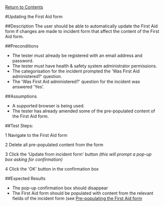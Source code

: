 [Return to Contents](https://github.com/infojam-james/test-cases/blob/master/Contents.md)

#Updating the First Aid form

##Description
The user should be able to automatically update the First Aid form if changes are made to incident form that affect the content of the First Aid form.

##Preconditions
+ The tester must already be registered with an email address and password.
+ The tester must have health & safety system administrator permissions.
+ The categorisation for the incident prompted the 'Was First Aid administered?' question.
+ The 'Was First Aid administered?' question for the incident was answered 'Yes'.

##Assumptions
+ A supported browser is being used.
+ The tester has already amended some of the pre-populated content of the First Aid form.

##Test Steps:

1 Navigate to the First Aid form

2 Delete all pre-populated content from the form

3 Click the 'Update from incident form' button *(this will prompt a pop-up box asking for confirmation)*

4 Click the 'OK' button in the confirmation box

##Expected Results
+ The pop-up confirmation box should disappear
+ The First Aid form should be populated with content from the relevant fields of the incident form (see [Pre-populating the First Aid form](https://github.com/infojam-james/test-cases/blob/master/First-Aid/first-aid-3.md) 
